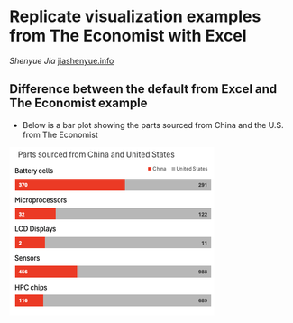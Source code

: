 # Replicate visualization examples from The Economist with Excel

*Shenyue Jia*
[jiashenyue.info](https://www.jiashenyue.info/)

## Difference between the default from Excel and The Economist example

- Below is a bar plot showing the parts sourced from China and the U.S. from The Economist

![img](https://github.com/jiashenyue/data-viz-non-coders-boot-camp/blob/main/pictures/The-Economist-example.png)
